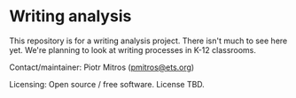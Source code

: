 # Writing analysis
This repository is for a writing analysis project. There isn't much to see here yet. We're planning to look at writing processes in K-12 classrooms. 

Contact/maintainer: Piotr Mitros (pmitros@ets.org)

Licensing: Open source / free software. License TBD. 
